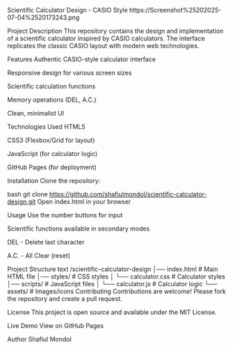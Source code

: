 Scientific Calculator Design - CASIO Style
https://Screenshot%25202025-07-04%2520173243.png

Project Description
This repository contains the design and implementation of a scientific calculator inspired by CASIO calculators. The interface replicates the classic CASIO layout with modern web technologies.

Features
Authentic CASIO-style calculator interface

Responsive design for various screen sizes

Scientific calculation functions

Memory operations (DEL, A.C.)

Clean, minimalist UI

Technologies Used
HTML5

CSS3 (Flexbox/Grid for layout)

JavaScript (for calculator logic)

GitHub Pages (for deployment)

Installation
Clone the repository:

bash
git clone https://github.com/shafiulmondol/scientific-calculator-design.git
Open index.html in your browser

Usage
Use the number buttons for input

Scientific functions available in secondary modes

DEL - Delete last character

A.C. - All Clear (reset)

Project Structure
text
/scientific-calculator-design
│── index.html          # Main HTML file
│── styles/             # CSS styles
│   └── calculator.css  # Calculator styles
│── scripts/            # JavaScript files
│   └── calculator.js   # Calculator logic
└── assets/             # Images/icons
Contributing
Contributions are welcome! Please fork the repository and create a pull request.

License
This project is open source and available under the MIT License.

Live Demo
View on GitHub Pages

Author
Shafiul Mondol
